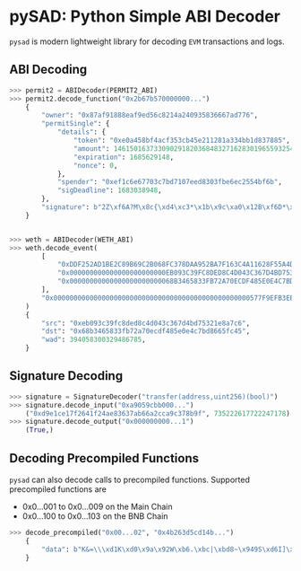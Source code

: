 # pySAD: Python Simple ABI Decoder

`pysad` is modern lightweight library for decoding `EVM` transactions and logs.

## ABI Decoding

```python
>>> permit2 = ABIDecoder(PERMIT2_ABI)
>>> permit2.decode_function("0x2b67b570000000...")
    {
        "owner": "0x87af91888eaf9ed56c8214a240935836667ad776",
        "permitSingle": {
            "details": {
                "token": "0xe0a458bf4acf353cb45e211281a334bb1d837885",
                "amount": 1461501637330902918203684832716283019655932542975,
                "expiration": 1685629148,
                "nonce": 0,
            },
            "spender": "0xef1c6e67703c7bd7107eed8303fbe6ec2554bf6b",
            "sigDeadline": 1683038948,
        },
        "signature": b"2Z\xf6A?M\x8c{\xd4\xc3*\x1b\x9c\xa0\x12B\xf6D*\xb9*7>\xe1\x07\x0e\x1e\x8f\xe81\xfd\xb9L\xeb\xd07\\\x05\xce\xcf\xfdN<X\xa3Ea@\x9fi\xf3\x19.\x8f\xc6\xca\xd9\x82\xac}\xeb\x90\x94\xdd\x1c",
    }


>>> weth = ABIDecoder(WETH_ABI)
>>> weth.decode_event(
        [
            "0xDDF252AD1BE2C89B69C2B068FC378DAA952BA7F163C4A11628F55A4DF523B3EF",
            "0x000000000000000000000000EB093C39FC8DED8C4D043C367D4BD75321E8A7C6",
            "0x00000000000000000000000068B3465833FB72A70ECDF485E0E4C7BD8665FC45",
        ],
        "0x0000000000000000000000000000000000000000000000000577F9EFB3EEE9C1"
    )
    {
        "src": "0xeb093c39fc8ded8c4d043c367d4bd75321e8a7c6",
        "dst": "0x68b3465833fb72a70ecdf485e0e4c7bd8665fc45",
        "wad": 394058300329486785,
    }
```

## Signature Decoding

```python
>>> signature = SignatureDecoder("transfer(address,uint256)(bool)")
>>> signature.decode_input("0xa9059cbb000...")
    ("0xd9e1ce17f2641f24ae83637ab66a2cca9c378b9f", 735222617722247178)
>>> signature.decode_output("0x000000000...1")
    (True,)
```

## Decoding Precompiled Functions

`pysad` can also decode calls to precompiled functions.
Supported precompiled functions are
- 0x0...001 to 0x0...009 on the Main Chain
- 0x0...100 to 0x0...103 on the BNB Chain

```python
>>> decode_precompiled("0x00...02", "0x4b263d5cd14b...")
    {
        "data": b"K&=\\\xd1K\xd0\x9a\x92W\xb6.\xbc|\xbd8~\x949S\xd6I]\x07\xf9:v\xc9\xb5\x1c.\xf3\xd1\xe3\xd1\xf92\xed`\x96\xc7\x01\xda\xed@\xd6\xcb\xf4\x8d\x9a/m\x9dn7\n\xa7~8qU\xb4C\x99",
    }
```
